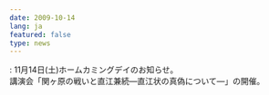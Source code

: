 ```yaml
---
date: 2009-10-14
lang: ja
featured: false
type: news
---
```

: 
11月14日(土)ホームカミングデイのお知らせ。<br/>
講演会「関ヶ原の戦いと直江兼続―直江状の真偽について―」の開催。

